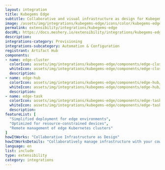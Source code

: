 ```yaml
---
layout: integration
title: Kubegems Edge
subtitle: Collaborative and visual infrastructure as design for Kubegems Edge
image: /assets/img/integrations/kubegems-edge/icons/color/kubegems-edge-color.svg
permalink: extensibility/integrations/kubegems-edge
docURL: https://docs.meshery.io/extensibility/integrations/kubegems-edge
description: 
integrations-category: Provisioning
integrations-subcategory: Automation & Configuration
registrant: Artifact Hub
components: 
- name: edge-cluster
  colorIcon: assets/img/integrations/kubegems-edge/components/edge-cluster/icons/color/edge-cluster-color.svg
  whiteIcon: assets/img/integrations/kubegems-edge/components/edge-cluster/icons/white/edge-cluster-white.svg
  description: 
- name: edge-hub
  colorIcon: assets/img/integrations/kubegems-edge/components/edge-hub/icons/color/edge-hub-color.svg
  whiteIcon: assets/img/integrations/kubegems-edge/components/edge-hub/icons/white/edge-hub-white.svg
  description: 
- name: edge-task
  colorIcon: assets/img/integrations/kubegems-edge/components/edge-task/icons/color/edge-task-color.svg
  whiteIcon: assets/img/integrations/kubegems-edge/components/edge-task/icons/white/edge-task-white.svg
  description: 
featureList: [
  "Simplified deployment for edge environments",
  "Optimized for resource-constrained devices",
  "Remote management of edge Kubernetes clusters"
]
howItWorks: "Collaborative Infrastructure as Design"
howItWorksDetails: "Collaboratively manage infrastructure with your coworkers synchronously sharing the same designs."
language: en
list: include
type: extensibility
category: integrations
---
```


